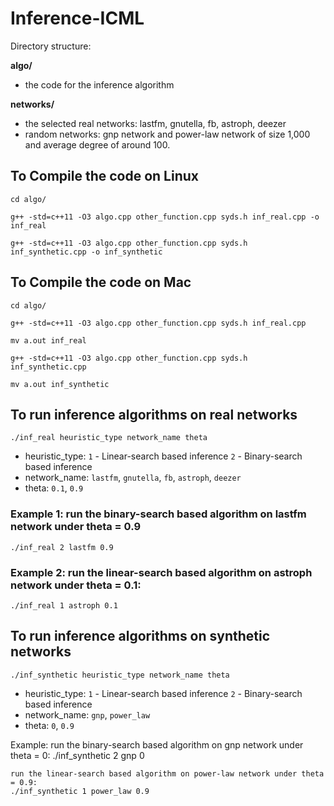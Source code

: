 # Inference-ICML

Directory structure:

**algo/**
- the code for the inference algorithm

**networks/**

- the selected real networks: lastfm, gnutella, fb, astroph, deezer
- random networks: gnp network and power-law network of size 1,000 and average degree of around 100. 

## To Compile the code on Linux   

`cd algo/`

`g++ -std=c++11 -O3 algo.cpp other_function.cpp syds.h inf_real.cpp -o inf_real`

`g++ -std=c++11 -O3 algo.cpp other_function.cpp syds.h inf_synthetic.cpp -o inf_synthetic`


## To Compile the code on Mac  

`cd algo/`

`g++ -std=c++11 -O3 algo.cpp other_function.cpp syds.h inf_real.cpp`

`mv a.out inf_real`

`g++ -std=c++11 -O3 algo.cpp other_function.cpp syds.h inf_synthetic.cpp`

`mv a.out inf_synthetic`


## To run inference algorithms on real networks 

`./inf_real heuristic_type network_name theta`

- heuristic_type: `1` - Linear-search based inference `2` - Binary-search based inference 
- network_name: `lastfm`, `gnutella`, `fb`, `astroph`, `deezer`
- theta: `0.1`, `0.9`

### Example 1: run the binary-search based algorithm on lastfm network under theta = 0.9

`./inf_real 2 lastfm 0.9`

### Example 2: run the linear-search based algorithm on astroph network under theta = 0.1:

`./inf_real 1 astroph 0.1`


## To run inference algorithms on synthetic networks 

`./inf_synthetic heuristic_type network_name theta`

- heuristic_type: `1` - Linear-search based inference `2` - Binary-search based inference 
- network_name: `gnp`, `power_law`
- theta: `0`, `0.9`

Example:
    run the binary-search based algorithm on gnp network under theta = 0:
    ./inf_synthetic 2 gnp 0

    run the linear-search based algorithm on power-law network under theta = 0.9:
    ./inf_synthetic 1 power_law 0.9
